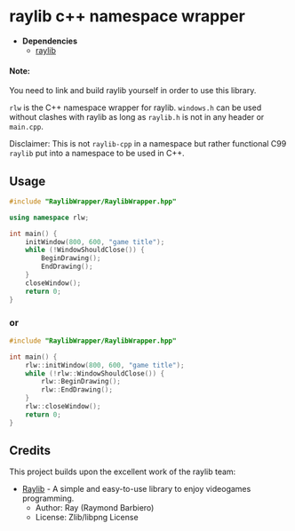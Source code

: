 # raylib c++ namespace wrapper

- **Dependencies**
  - [raylib](https://github.com/raysan5/raylib)

#### Note:
You need to link and build raylib yourself in order to use this library.

`rlw` is the C++ namespace wrapper for raylib. `windows.h` can be used without clashes with raylib as long as `raylib.h` is not in any header or `main.cpp`.

Disclaimer: This is not `raylib-cpp` in a namespace but rather functional C99 `raylib` put into a namespace to be used in C++.

## Usage
```cpp
#include "RaylibWrapper/RaylibWrapper.hpp"

using namespace rlw;

int main() {
    initWindow(800, 600, "game title");
    while (!WindowShouldClose()) {
        BeginDrawing();
        EndDrawing();
    }
    closeWindow();
    return 0;
}
```

### or

```cpp
#include "RaylibWrapper/RaylibWrapper.hpp"

int main() {
    rlw::initWindow(800, 600, "game title");
    while (!rlw::WindowShouldClose()) {
        rlw::BeginDrawing();
        rlw::EndDrawing();
    }
    rlw::closeWindow();
    return 0;
}
```

## Credits

This project builds upon the excellent work of the raylib team:

- [Raylib](https://www.raylib.com/) - A simple and easy-to-use library to enjoy videogames programming.
  - Author: Ray (Raymond Barbiero)
  - License: Zlib/libpng License
